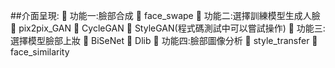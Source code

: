 ##介面呈現:
	功能一:臉部合成
	face_swape
	功能二:選擇訓練模型生成人臉
	pix2pix_GAN
	CycleGAN
	StyleGAN(程式碼測試中可以嘗試操作)
	功能三:選擇模型臉部上妝
	BiSeNet
	Dlib
	功能四:臉部圖像分析
	style_transfer 
	face_similarity

